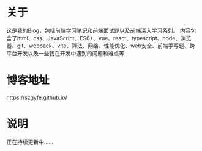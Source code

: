 
# 关于
这是我的Blog，包括前端学习笔记和前端面试题以及前端深入学习系列。
内容包含了html、css、JavaScript、ES6+、vue、react、typescript、node、浏览器、git、webpack、vite、算法、网络、性能优化、web安全、前端手写题、跨平台开发以及一些我在开发中遇到的问题和难点等

# 博客地址
https://szgyfe.github.io/

# 说明
正在持续更新中......




​
